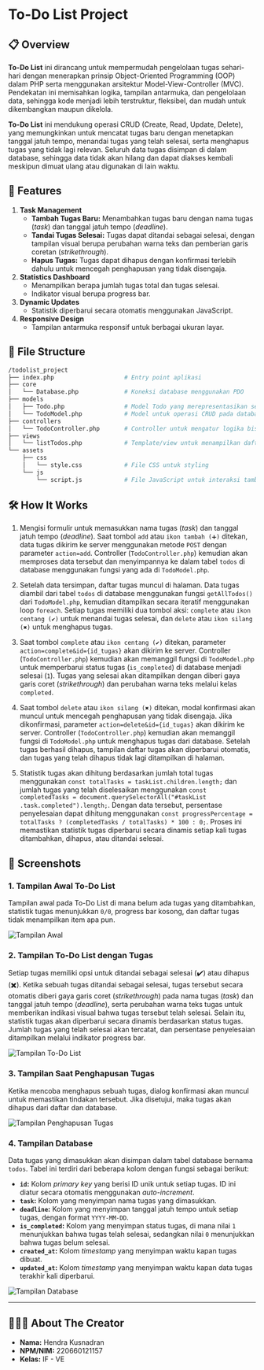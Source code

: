 # To-Do List Project

## 📋 Overview
**To-Do List** ini dirancang untuk mempermudah pengelolaan tugas sehari-hari dengan menerapkan prinsip Object-Oriented Programming (OOP) dalam PHP serta menggunakan arsitektur Model-View-Controller (MVC). Pendekatan ini memisahkan logika, tampilan antarmuka, dan pengelolaan data, sehingga kode menjadi lebih terstruktur, fleksibel, dan mudah untuk dikembangkan maupun dikelola.

**To-Do List** ini mendukung operasi CRUD (Create, Read, Update, Delete), yang memungkinkan untuk mencatat tugas baru dengan menetapkan tanggal jatuh tempo, menandai tugas yang telah selesai, serta menghapus tugas yang tidak lagi relevan. Seluruh data tugas disimpan di dalam database, sehingga data tidak akan hilang dan dapat diakses kembali meskipun dimuat ulang atau digunakan di lain waktu.


## 🚀 Features
1. **Task Management**
   - **Tambah Tugas Baru:** Menambahkan tugas baru dengan nama tugas (*task*) dan tanggal jatuh tempo (*deadline*).
   - **Tandai Tugas Selesai:** Tugas dapat ditandai sebagai selesai, dengan tampilan visual berupa perubahan warna teks dan pemberian garis coretan (*strikethrough*).
   - **Hapus Tugas:** Tugas dapat dihapus dengan konfirmasi terlebih dahulu untuk mencegah penghapusan yang tidak disengaja.
2. **Statistics Dashboard**
   - Menampilkan berapa jumlah tugas total dan tugas selesai.
   - Indikator visual berupa progress bar.
3. **Dynamic Updates**
   - Statistik diperbarui secara otomatis menggunakan JavaScript.
4. **Responsive Design**
   - Tampilan antarmuka responsif untuk berbagai ukuran layar.


## 📂 File Structure
```graphql
/todolist_project
├── index.php                    # Entry point aplikasi
├── core
│   └── Database.php             # Koneksi database menggunakan PDO
├── models
│   ├── Todo.php                 # Model Todo yang merepresentasikan setiap task
│   └── TodoModel.php            # Model untuk operasi CRUD pada database
├── controllers
│   └── TodoController.php       # Controller untuk mengatur logika bisnis Todo
├── views
│   └── listTodos.php            # Template/view untuk menampilkan daftar Todo
└── assets
    ├── css
    │   └── style.css            # File CSS untuk styling
    └── js
        └── script.js            # File JavaScript untuk interaksi tambahan
```


## 🛠️ How It Works
1. Mengisi formulir untuk memasukkan nama tugas (*task*) dan tanggal jatuh tempo (*deadline*). Saat tombol `add` atau `ikon tambah (➕)` ditekan, data tugas dikirim ke server menggunakan metode `POST` dengan parameter `action=add`. Controller (`TodoController.php`) kemudian akan memproses data tersebut dan menyimpannya ke dalam tabel `todos` di database menggunakan fungsi yang ada di `TodoModel.php`.

2. Setelah data tersimpan, daftar tugas muncul di halaman. Data tugas diambil dari tabel `todos` di database menggunakan fungsi `getAllTodos()` dari `TodoModel.php`, kemudian ditampilkan secara iteratif menggunakan loop `foreach`. Setiap tugas memiliki dua tombol aksi: `complete` atau `ikon centang (✔️)` untuk menandai tugas selesai, dan `delete` atau `ikon silang (✖️)` untuk menghapus tugas.

3. Saat tombol `complete` atau `ikon centang (✔️)` ditekan, parameter `action=complete&id={id_tugas}` akan dikirim ke server. Controller (`TodoController.php`) kemudian akan memanggil fungsi di `TodoModel.php` untuk memperbarui status tugas (`is_completed`) di database menjadi selesai (`1`). Tugas yang selesai akan ditampilkan dengan diberi gaya garis coret (*strikethrough*) dan perubahan warna teks melalui kelas `completed`.

4. Saat tombol `delete` atau `ikon silang (✖️)` ditekan, modal konfirmasi akan muncul untuk mencegah penghapusan yang tidak disengaja. Jika dikonfirmasi, parameter `action=delete&id={id_tugas}` akan dikirim ke server. Controller (`TodoController.php`) kemudian akan memanggil fungsi di `TodoModel.php` untuk menghapus tugas dari database. Setelah tugas berhasil dihapus, tampilan daftar tugas akan diperbarui otomatis, dan tugas yang telah dihapus tidak lagi ditampilkan di halaman.

5. Statistik tugas akan dihitung berdasarkan jumlah total tugas menggunakan `const totalTasks = taskList.children.length;` dan jumlah tugas yang telah diselesaikan menggunakan `const completedTasks = document.querySelectorAll("#taskList .task.completed").length;`. Dengan data tersebut, persentase penyelesaian dapat dihitung menggunakan `const progressPercentage = totalTasks ? (completedTasks / totalTasks) * 100 : 0;`. Proses ini memastikan statistik tugas diperbarui secara dinamis setiap kali tugas ditambahkan, dihapus, atau ditandai selesai.


## 📸 Screenshots
### 1. Tampilan Awal To-Do List
Tampilan awal pada To-Do List di mana belum ada tugas yang ditambahkan, statistik tugas menunjukkan `0/0`, progress bar kosong, dan daftar tugas tidak menampilkan item apa pun.

![Tampilan Awal](screenshots/tampilan-awal.png)


### 2. Tampilan To-Do List dengan Tugas
Setiap tugas memiliki opsi untuk ditandai sebagai selesai (✔️) atau dihapus (✖️). Ketika sebuah tugas ditandai sebagai selesai, tugas tersebut secara otomatis diberi gaya garis coret (*strikethrough*) pada nama tugas (*task*) dan tanggal jatuh tempo (*deadline*), serta perubahan warna teks tugas untuk memberikan indikasi visual bahwa tugas tersebut telah selesai. Selain itu, statistik tugas akan diperbarui secara dinamis berdasarkan status tugas. Jumlah tugas yang telah selesai akan tercatat, dan persentase penyelesaian ditampilkan melalui indikator progress bar.

![Tampilan To-Do List](screenshots/tampilan-todolist.png)


### 3. Tampilan Saat Penghapusan Tugas
Ketika mencoba menghapus sebuah tugas, dialog konfirmasi akan muncul untuk memastikan tindakan tersebut. Jika disetujui, maka tugas akan dihapus dari daftar dan database.

![Tampilan Penghapusan Tugas](screenshots/tampilan-penghapusan-tugas.png)


### 4. Tampilan Database
Data tugas yang dimasukkan akan disimpan dalam tabel database bernama `todos`. Tabel ini terdiri dari beberapa kolom dengan fungsi sebagai berikut:
- **`id`:** Kolom *primary key* yang berisi ID unik untuk setiap tugas. ID ini diatur secara otomatis menggunakan *auto-increment*.
- **`task`:** Kolom yang menyimpan nama tugas yang dimasukkan.
- **`deadline`:** Kolom yang menyimpan tanggal jatuh tempo untuk setiap tugas, dengan format `YYYY-MM-DD`.
- **`is_completed`:** Kolom yang menyimpan status tugas, di mana nilai `1` menunjukkan bahwa tugas telah selesai, sedangkan nilai `0` menunjukkan bahwa tugas belum selesai.
- **`created_at`:** Kolom *timestamp* yang menyimpan waktu kapan tugas dibuat.
- **`updated_at`:** Kolom *timestamp* yang menyimpan waktu kapan data tugas terakhir kali diperbarui.

![Tampilan Database](screenshots/database.png)

---

## 👩🏻‍💻 About The Creator
- **Nama:** Hendra Kusnadran
- **NPM/NIM:** 220660121157
- **Kelas:** IF - VE